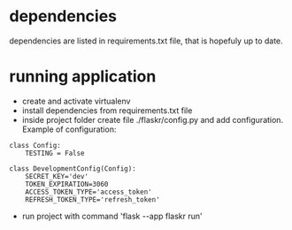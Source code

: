 # dependencies
dependencies are listed in requirements.txt file, that is hopefuly up to date.

# running application
- create and activate virtualenv
- install dependencies from requirements.txt file
- inside project folder create file ./flaskr/config.py and add configuration. Example of configuration:
```
class Config:
    TESTING = False

class DevelopmentConfig(Config):
    SECRET_KEY='dev'
    TOKEN_EXPIRATION=3060
    ACCESS_TOKEN_TYPE='access_token'
    REFRESH_TOKEN_TYPE='refresh_token'
```

- run project with command 'flask --app flaskr run'
